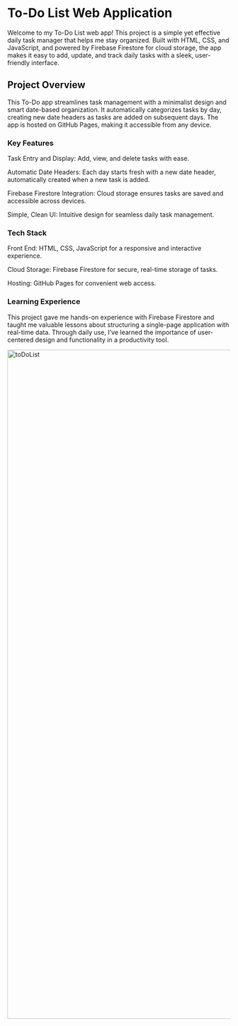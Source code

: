 # To-Do List Web Application

Welcome to my To-Do List web app! This project is a simple yet effective daily task manager that helps me stay organized. Built with HTML, CSS, and JavaScript, and powered by Firebase Firestore for cloud storage, the app makes it easy to add, update, and track daily tasks with a sleek, user-friendly interface.

## Project Overview

This To-Do app streamlines task management with a minimalist design and smart date-based organization. It automatically categorizes tasks by day, creating new date headers as tasks are added on subsequent days. The app is hosted on GitHub Pages, making it accessible from any device.

### Key Features

Task Entry and Display: Add, view, and delete tasks with ease.

Automatic Date Headers: Each day starts fresh with a new date header, automatically created when a new task is added.

Firebase Firestore Integration: Cloud storage ensures tasks are saved and accessible across devices.

Simple, Clean UI: Intuitive design for seamless daily task management.

### Tech Stack

Front End: HTML, CSS, JavaScript for a responsive and interactive experience.

Cloud Storage: Firebase Firestore for secure, real-time storage of tasks.

Hosting: GitHub Pages for convenient web access.

### Learning Experience

This project gave me hands-on experience with Firebase Firestore and taught me valuable lessons about structuring a single-page application with real-time data. Through daily use, I’ve learned the importance of user-centered design and functionality in a productivity tool.

<img width="1512" alt="toDoList" src="https://github.com/user-attachments/assets/175547c1-4b20-41e9-8777-cc23911a0518">

